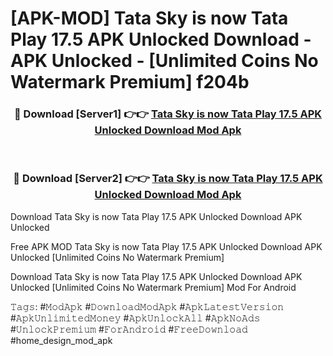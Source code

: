 # [APK-MOD] Tata Sky is now Tata Play 17.5 APK Unlocked Download - APK Unlocked - [Unlimited Coins No Watermark Premium] f204b



<div align="center">
<h3>🔴 Download [Server1] 👉👉 <a href="https://momento.my/?title=Tata_Sky_is_now_Tata_Play_17.5_APK_Unlocked_Download">Tata Sky is now Tata Play 17.5 APK Unlocked Download Mod Apk</a></h3><br>

<h3>🔴 Download [Server2] 👉👉 <a href="https://momento.my/?title=Tata_Sky_is_now_Tata_Play_17.5_APK_Unlocked_Download">Tata Sky is now Tata Play 17.5 APK Unlocked Download Mod Apk</a></h3>
</div>



Download Tata Sky is now Tata Play 17.5 APK Unlocked Download APK Unlocked

Free APK MOD Tata Sky is now Tata Play 17.5 APK Unlocked Download APK Unlocked [Unlimited Coins No Watermark Premium]

Download Tata Sky is now Tata Play 17.5 APK Unlocked Download APK Unlocked [Unlimited Coins No Watermark Premium] Mod For Android

𝚃𝚊𝚐𝚜: #𝙼𝚘𝚍𝙰𝚙𝚔 #𝙳𝚘𝚠𝚗𝚕𝚘𝚊𝚍𝙼𝚘𝚍𝙰𝚙𝚔 #𝙰𝚙𝚔𝙻𝚊𝚝𝚎𝚜𝚝𝚅𝚎𝚛𝚜𝚒𝚘𝚗 #𝙰𝚙𝚔𝚄𝚗𝚕𝚒𝚖𝚒𝚝𝚎𝚍𝙼𝚘𝚗𝚎𝚢 #𝙰𝚙𝚔𝚄𝚗𝚕𝚘𝚌𝚔𝙰𝚕𝚕 #𝙰𝚙𝚔𝙽𝚘𝙰𝚍𝚜 #𝚄𝚗𝚕𝚘𝚌𝚔𝙿𝚛𝚎𝚖𝚒𝚞𝚖 #𝙵𝚘𝚛𝙰𝚗𝚍𝚛𝚘𝚒𝚍 #𝙵𝚛𝚎𝚎𝙳𝚘𝚠𝚗𝚕𝚘𝚊𝚍 #home_design_mod_apk
